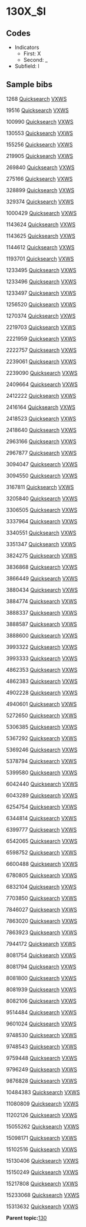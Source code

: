 # 130X\_$l

## Codes

-   Indicators
    -   First: X
    -   Second: \_
-   Subfield: l

## Sample bibs

1268 [Quicksearch](https://search.library.yale.edu/catalog/1268) [VXWS](http://prodorbis.library.yale.edu:7014/vxws/GetHoldingsService?bibId=1268)

19516 [Quicksearch](https://search.library.yale.edu/catalog/19516) [VXWS](http://prodorbis.library.yale.edu:7014/vxws/GetHoldingsService?bibId=19516)

100990 [Quicksearch](https://search.library.yale.edu/catalog/100990) [VXWS](http://prodorbis.library.yale.edu:7014/vxws/GetHoldingsService?bibId=100990)

130553 [Quicksearch](https://search.library.yale.edu/catalog/130553) [VXWS](http://prodorbis.library.yale.edu:7014/vxws/GetHoldingsService?bibId=130553)

155256 [Quicksearch](https://search.library.yale.edu/catalog/155256) [VXWS](http://prodorbis.library.yale.edu:7014/vxws/GetHoldingsService?bibId=155256)

219905 [Quicksearch](https://search.library.yale.edu/catalog/219905) [VXWS](http://prodorbis.library.yale.edu:7014/vxws/GetHoldingsService?bibId=219905)

269840 [Quicksearch](https://search.library.yale.edu/catalog/269840) [VXWS](http://prodorbis.library.yale.edu:7014/vxws/GetHoldingsService?bibId=269840)

275166 [Quicksearch](https://search.library.yale.edu/catalog/275166) [VXWS](http://prodorbis.library.yale.edu:7014/vxws/GetHoldingsService?bibId=275166)

328899 [Quicksearch](https://search.library.yale.edu/catalog/328899) [VXWS](http://prodorbis.library.yale.edu:7014/vxws/GetHoldingsService?bibId=328899)

329374 [Quicksearch](https://search.library.yale.edu/catalog/329374) [VXWS](http://prodorbis.library.yale.edu:7014/vxws/GetHoldingsService?bibId=329374)

1000429 [Quicksearch](https://search.library.yale.edu/catalog/1000429) [VXWS](http://prodorbis.library.yale.edu:7014/vxws/GetHoldingsService?bibId=1000429)

1143624 [Quicksearch](https://search.library.yale.edu/catalog/1143624) [VXWS](http://prodorbis.library.yale.edu:7014/vxws/GetHoldingsService?bibId=1143624)

1143625 [Quicksearch](https://search.library.yale.edu/catalog/1143625) [VXWS](http://prodorbis.library.yale.edu:7014/vxws/GetHoldingsService?bibId=1143625)

1144612 [Quicksearch](https://search.library.yale.edu/catalog/1144612) [VXWS](http://prodorbis.library.yale.edu:7014/vxws/GetHoldingsService?bibId=1144612)

1193701 [Quicksearch](https://search.library.yale.edu/catalog/1193701) [VXWS](http://prodorbis.library.yale.edu:7014/vxws/GetHoldingsService?bibId=1193701)

1233495 [Quicksearch](https://search.library.yale.edu/catalog/1233495) [VXWS](http://prodorbis.library.yale.edu:7014/vxws/GetHoldingsService?bibId=1233495)

1233496 [Quicksearch](https://search.library.yale.edu/catalog/1233496) [VXWS](http://prodorbis.library.yale.edu:7014/vxws/GetHoldingsService?bibId=1233496)

1233497 [Quicksearch](https://search.library.yale.edu/catalog/1233497) [VXWS](http://prodorbis.library.yale.edu:7014/vxws/GetHoldingsService?bibId=1233497)

1256520 [Quicksearch](https://search.library.yale.edu/catalog/1256520) [VXWS](http://prodorbis.library.yale.edu:7014/vxws/GetHoldingsService?bibId=1256520)

1270374 [Quicksearch](https://search.library.yale.edu/catalog/1270374) [VXWS](http://prodorbis.library.yale.edu:7014/vxws/GetHoldingsService?bibId=1270374)

2219703 [Quicksearch](https://search.library.yale.edu/catalog/2219703) [VXWS](http://prodorbis.library.yale.edu:7014/vxws/GetHoldingsService?bibId=2219703)

2221959 [Quicksearch](https://search.library.yale.edu/catalog/2221959) [VXWS](http://prodorbis.library.yale.edu:7014/vxws/GetHoldingsService?bibId=2221959)

2222757 [Quicksearch](https://search.library.yale.edu/catalog/2222757) [VXWS](http://prodorbis.library.yale.edu:7014/vxws/GetHoldingsService?bibId=2222757)

2239061 [Quicksearch](https://search.library.yale.edu/catalog/2239061) [VXWS](http://prodorbis.library.yale.edu:7014/vxws/GetHoldingsService?bibId=2239061)

2239090 [Quicksearch](https://search.library.yale.edu/catalog/2239090) [VXWS](http://prodorbis.library.yale.edu:7014/vxws/GetHoldingsService?bibId=2239090)

2409664 [Quicksearch](https://search.library.yale.edu/catalog/2409664) [VXWS](http://prodorbis.library.yale.edu:7014/vxws/GetHoldingsService?bibId=2409664)

2412222 [Quicksearch](https://search.library.yale.edu/catalog/2412222) [VXWS](http://prodorbis.library.yale.edu:7014/vxws/GetHoldingsService?bibId=2412222)

2416164 [Quicksearch](https://search.library.yale.edu/catalog/2416164) [VXWS](http://prodorbis.library.yale.edu:7014/vxws/GetHoldingsService?bibId=2416164)

2418523 [Quicksearch](https://search.library.yale.edu/catalog/2418523) [VXWS](http://prodorbis.library.yale.edu:7014/vxws/GetHoldingsService?bibId=2418523)

2418640 [Quicksearch](https://search.library.yale.edu/catalog/2418640) [VXWS](http://prodorbis.library.yale.edu:7014/vxws/GetHoldingsService?bibId=2418640)

2963166 [Quicksearch](https://search.library.yale.edu/catalog/2963166) [VXWS](http://prodorbis.library.yale.edu:7014/vxws/GetHoldingsService?bibId=2963166)

2967877 [Quicksearch](https://search.library.yale.edu/catalog/2967877) [VXWS](http://prodorbis.library.yale.edu:7014/vxws/GetHoldingsService?bibId=2967877)

3094047 [Quicksearch](https://search.library.yale.edu/catalog/3094047) [VXWS](http://prodorbis.library.yale.edu:7014/vxws/GetHoldingsService?bibId=3094047)

3094550 [Quicksearch](https://search.library.yale.edu/catalog/3094550) [VXWS](http://prodorbis.library.yale.edu:7014/vxws/GetHoldingsService?bibId=3094550)

3167811 [Quicksearch](https://search.library.yale.edu/catalog/3167811) [VXWS](http://prodorbis.library.yale.edu:7014/vxws/GetHoldingsService?bibId=3167811)

3205840 [Quicksearch](https://search.library.yale.edu/catalog/3205840) [VXWS](http://prodorbis.library.yale.edu:7014/vxws/GetHoldingsService?bibId=3205840)

3306505 [Quicksearch](https://search.library.yale.edu/catalog/3306505) [VXWS](http://prodorbis.library.yale.edu:7014/vxws/GetHoldingsService?bibId=3306505)

3337964 [Quicksearch](https://search.library.yale.edu/catalog/3337964) [VXWS](http://prodorbis.library.yale.edu:7014/vxws/GetHoldingsService?bibId=3337964)

3340551 [Quicksearch](https://search.library.yale.edu/catalog/3340551) [VXWS](http://prodorbis.library.yale.edu:7014/vxws/GetHoldingsService?bibId=3340551)

3351347 [Quicksearch](https://search.library.yale.edu/catalog/3351347) [VXWS](http://prodorbis.library.yale.edu:7014/vxws/GetHoldingsService?bibId=3351347)

3824275 [Quicksearch](https://search.library.yale.edu/catalog/3824275) [VXWS](http://prodorbis.library.yale.edu:7014/vxws/GetHoldingsService?bibId=3824275)

3836868 [Quicksearch](https://search.library.yale.edu/catalog/3836868) [VXWS](http://prodorbis.library.yale.edu:7014/vxws/GetHoldingsService?bibId=3836868)

3866449 [Quicksearch](https://search.library.yale.edu/catalog/3866449) [VXWS](http://prodorbis.library.yale.edu:7014/vxws/GetHoldingsService?bibId=3866449)

3880434 [Quicksearch](https://search.library.yale.edu/catalog/3880434) [VXWS](http://prodorbis.library.yale.edu:7014/vxws/GetHoldingsService?bibId=3880434)

3884774 [Quicksearch](https://search.library.yale.edu/catalog/3884774) [VXWS](http://prodorbis.library.yale.edu:7014/vxws/GetHoldingsService?bibId=3884774)

3888337 [Quicksearch](https://search.library.yale.edu/catalog/3888337) [VXWS](http://prodorbis.library.yale.edu:7014/vxws/GetHoldingsService?bibId=3888337)

3888587 [Quicksearch](https://search.library.yale.edu/catalog/3888587) [VXWS](http://prodorbis.library.yale.edu:7014/vxws/GetHoldingsService?bibId=3888587)

3888600 [Quicksearch](https://search.library.yale.edu/catalog/3888600) [VXWS](http://prodorbis.library.yale.edu:7014/vxws/GetHoldingsService?bibId=3888600)

3993322 [Quicksearch](https://search.library.yale.edu/catalog/3993322) [VXWS](http://prodorbis.library.yale.edu:7014/vxws/GetHoldingsService?bibId=3993322)

3993333 [Quicksearch](https://search.library.yale.edu/catalog/3993333) [VXWS](http://prodorbis.library.yale.edu:7014/vxws/GetHoldingsService?bibId=3993333)

4862353 [Quicksearch](https://search.library.yale.edu/catalog/4862353) [VXWS](http://prodorbis.library.yale.edu:7014/vxws/GetHoldingsService?bibId=4862353)

4862383 [Quicksearch](https://search.library.yale.edu/catalog/4862383) [VXWS](http://prodorbis.library.yale.edu:7014/vxws/GetHoldingsService?bibId=4862383)

4902228 [Quicksearch](https://search.library.yale.edu/catalog/4902228) [VXWS](http://prodorbis.library.yale.edu:7014/vxws/GetHoldingsService?bibId=4902228)

4940601 [Quicksearch](https://search.library.yale.edu/catalog/4940601) [VXWS](http://prodorbis.library.yale.edu:7014/vxws/GetHoldingsService?bibId=4940601)

5272650 [Quicksearch](https://search.library.yale.edu/catalog/5272650) [VXWS](http://prodorbis.library.yale.edu:7014/vxws/GetHoldingsService?bibId=5272650)

5306385 [Quicksearch](https://search.library.yale.edu/catalog/5306385) [VXWS](http://prodorbis.library.yale.edu:7014/vxws/GetHoldingsService?bibId=5306385)

5367292 [Quicksearch](https://search.library.yale.edu/catalog/5367292) [VXWS](http://prodorbis.library.yale.edu:7014/vxws/GetHoldingsService?bibId=5367292)

5369246 [Quicksearch](https://search.library.yale.edu/catalog/5369246) [VXWS](http://prodorbis.library.yale.edu:7014/vxws/GetHoldingsService?bibId=5369246)

5378794 [Quicksearch](https://search.library.yale.edu/catalog/5378794) [VXWS](http://prodorbis.library.yale.edu:7014/vxws/GetHoldingsService?bibId=5378794)

5399580 [Quicksearch](https://search.library.yale.edu/catalog/5399580) [VXWS](http://prodorbis.library.yale.edu:7014/vxws/GetHoldingsService?bibId=5399580)

6042440 [Quicksearch](https://search.library.yale.edu/catalog/6042440) [VXWS](http://prodorbis.library.yale.edu:7014/vxws/GetHoldingsService?bibId=6042440)

6043289 [Quicksearch](https://search.library.yale.edu/catalog/6043289) [VXWS](http://prodorbis.library.yale.edu:7014/vxws/GetHoldingsService?bibId=6043289)

6254754 [Quicksearch](https://search.library.yale.edu/catalog/6254754) [VXWS](http://prodorbis.library.yale.edu:7014/vxws/GetHoldingsService?bibId=6254754)

6344814 [Quicksearch](https://search.library.yale.edu/catalog/6344814) [VXWS](http://prodorbis.library.yale.edu:7014/vxws/GetHoldingsService?bibId=6344814)

6399777 [Quicksearch](https://search.library.yale.edu/catalog/6399777) [VXWS](http://prodorbis.library.yale.edu:7014/vxws/GetHoldingsService?bibId=6399777)

6542065 [Quicksearch](https://search.library.yale.edu/catalog/6542065) [VXWS](http://prodorbis.library.yale.edu:7014/vxws/GetHoldingsService?bibId=6542065)

6598752 [Quicksearch](https://search.library.yale.edu/catalog/6598752) [VXWS](http://prodorbis.library.yale.edu:7014/vxws/GetHoldingsService?bibId=6598752)

6600488 [Quicksearch](https://search.library.yale.edu/catalog/6600488) [VXWS](http://prodorbis.library.yale.edu:7014/vxws/GetHoldingsService?bibId=6600488)

6780805 [Quicksearch](https://search.library.yale.edu/catalog/6780805) [VXWS](http://prodorbis.library.yale.edu:7014/vxws/GetHoldingsService?bibId=6780805)

6832104 [Quicksearch](https://search.library.yale.edu/catalog/6832104) [VXWS](http://prodorbis.library.yale.edu:7014/vxws/GetHoldingsService?bibId=6832104)

7703850 [Quicksearch](https://search.library.yale.edu/catalog/7703850) [VXWS](http://prodorbis.library.yale.edu:7014/vxws/GetHoldingsService?bibId=7703850)

7846027 [Quicksearch](https://search.library.yale.edu/catalog/7846027) [VXWS](http://prodorbis.library.yale.edu:7014/vxws/GetHoldingsService?bibId=7846027)

7863020 [Quicksearch](https://search.library.yale.edu/catalog/7863020) [VXWS](http://prodorbis.library.yale.edu:7014/vxws/GetHoldingsService?bibId=7863020)

7863923 [Quicksearch](https://search.library.yale.edu/catalog/7863923) [VXWS](http://prodorbis.library.yale.edu:7014/vxws/GetHoldingsService?bibId=7863923)

7944172 [Quicksearch](https://search.library.yale.edu/catalog/7944172) [VXWS](http://prodorbis.library.yale.edu:7014/vxws/GetHoldingsService?bibId=7944172)

8081754 [Quicksearch](https://search.library.yale.edu/catalog/8081754) [VXWS](http://prodorbis.library.yale.edu:7014/vxws/GetHoldingsService?bibId=8081754)

8081794 [Quicksearch](https://search.library.yale.edu/catalog/8081794) [VXWS](http://prodorbis.library.yale.edu:7014/vxws/GetHoldingsService?bibId=8081794)

8081800 [Quicksearch](https://search.library.yale.edu/catalog/8081800) [VXWS](http://prodorbis.library.yale.edu:7014/vxws/GetHoldingsService?bibId=8081800)

8081939 [Quicksearch](https://search.library.yale.edu/catalog/8081939) [VXWS](http://prodorbis.library.yale.edu:7014/vxws/GetHoldingsService?bibId=8081939)

8082106 [Quicksearch](https://search.library.yale.edu/catalog/8082106) [VXWS](http://prodorbis.library.yale.edu:7014/vxws/GetHoldingsService?bibId=8082106)

9514484 [Quicksearch](https://search.library.yale.edu/catalog/9514484) [VXWS](http://prodorbis.library.yale.edu:7014/vxws/GetHoldingsService?bibId=9514484)

9601024 [Quicksearch](https://search.library.yale.edu/catalog/9601024) [VXWS](http://prodorbis.library.yale.edu:7014/vxws/GetHoldingsService?bibId=9601024)

9748530 [Quicksearch](https://search.library.yale.edu/catalog/9748530) [VXWS](http://prodorbis.library.yale.edu:7014/vxws/GetHoldingsService?bibId=9748530)

9748543 [Quicksearch](https://search.library.yale.edu/catalog/9748543) [VXWS](http://prodorbis.library.yale.edu:7014/vxws/GetHoldingsService?bibId=9748543)

9759448 [Quicksearch](https://search.library.yale.edu/catalog/9759448) [VXWS](http://prodorbis.library.yale.edu:7014/vxws/GetHoldingsService?bibId=9759448)

9796249 [Quicksearch](https://search.library.yale.edu/catalog/9796249) [VXWS](http://prodorbis.library.yale.edu:7014/vxws/GetHoldingsService?bibId=9796249)

9876828 [Quicksearch](https://search.library.yale.edu/catalog/9876828) [VXWS](http://prodorbis.library.yale.edu:7014/vxws/GetHoldingsService?bibId=9876828)

10484383 [Quicksearch](https://search.library.yale.edu/catalog/10484383) [VXWS](http://prodorbis.library.yale.edu:7014/vxws/GetHoldingsService?bibId=10484383)

11080809 [Quicksearch](https://search.library.yale.edu/catalog/11080809) [VXWS](http://prodorbis.library.yale.edu:7014/vxws/GetHoldingsService?bibId=11080809)

11202126 [Quicksearch](https://search.library.yale.edu/catalog/11202126) [VXWS](http://prodorbis.library.yale.edu:7014/vxws/GetHoldingsService?bibId=11202126)

15055262 [Quicksearch](https://search.library.yale.edu/catalog/15055262) [VXWS](http://prodorbis.library.yale.edu:7014/vxws/GetHoldingsService?bibId=15055262)

15098171 [Quicksearch](https://search.library.yale.edu/catalog/15098171) [VXWS](http://prodorbis.library.yale.edu:7014/vxws/GetHoldingsService?bibId=15098171)

15102516 [Quicksearch](https://search.library.yale.edu/catalog/15102516) [VXWS](http://prodorbis.library.yale.edu:7014/vxws/GetHoldingsService?bibId=15102516)

15130406 [Quicksearch](https://search.library.yale.edu/catalog/15130406) [VXWS](http://prodorbis.library.yale.edu:7014/vxws/GetHoldingsService?bibId=15130406)

15150249 [Quicksearch](https://search.library.yale.edu/catalog/15150249) [VXWS](http://prodorbis.library.yale.edu:7014/vxws/GetHoldingsService?bibId=15150249)

15217808 [Quicksearch](https://search.library.yale.edu/catalog/15217808) [VXWS](http://prodorbis.library.yale.edu:7014/vxws/GetHoldingsService?bibId=15217808)

15233068 [Quicksearch](https://search.library.yale.edu/catalog/15233068) [VXWS](http://prodorbis.library.yale.edu:7014/vxws/GetHoldingsService?bibId=15233068)

15313632 [Quicksearch](https://search.library.yale.edu/catalog/15313632) [VXWS](http://prodorbis.library.yale.edu:7014/vxws/GetHoldingsService?bibId=15313632)

**Parent topic:**[130](../../tags/130/130.md)


